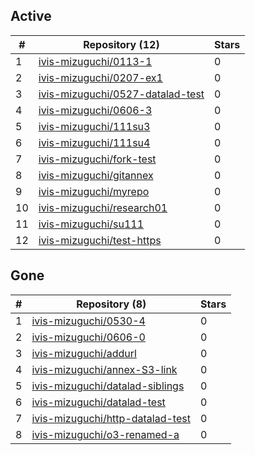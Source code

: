 ## Active
| # | Repository (12) | Stars |
| --- | --- | --- |
| 1 | [ivis-mizuguchi/0113-1](https://gin.g-node.org/ivis-mizuguchi/0113-1) | 0 |
| 2 | [ivis-mizuguchi/0207-ex1](https://gin.g-node.org/ivis-mizuguchi/0207-ex1) | 0 |
| 3 | [ivis-mizuguchi/0527-datalad-test](https://gin.g-node.org/ivis-mizuguchi/0527-datalad-test) | 0 |
| 4 | [ivis-mizuguchi/0606-3](https://gin.g-node.org/ivis-mizuguchi/0606-3) | 0 |
| 5 | [ivis-mizuguchi/111su3](https://gin.g-node.org/ivis-mizuguchi/111su3) | 0 |
| 6 | [ivis-mizuguchi/111su4](https://gin.g-node.org/ivis-mizuguchi/111su4) | 0 |
| 7 | [ivis-mizuguchi/fork-test](https://gin.g-node.org/ivis-mizuguchi/fork-test) | 0 |
| 8 | [ivis-mizuguchi/gitannex](https://gin.g-node.org/ivis-mizuguchi/gitannex) | 0 |
| 9 | [ivis-mizuguchi/myrepo](https://gin.g-node.org/ivis-mizuguchi/myrepo) | 0 |
| 10 | [ivis-mizuguchi/research01](https://gin.g-node.org/ivis-mizuguchi/research01) | 0 |
| 11 | [ivis-mizuguchi/su111](https://gin.g-node.org/ivis-mizuguchi/su111) | 0 |
| 12 | [ivis-mizuguchi/test-https](https://gin.g-node.org/ivis-mizuguchi/test-https) | 0 |

## Gone
| # | Repository (8) | Stars |
| --- | --- | --- |
| 1 | [ivis-mizuguchi/0530-4](https://gin.g-node.org/ivis-mizuguchi/0530-4) | 0 |
| 2 | [ivis-mizuguchi/0606-0](https://gin.g-node.org/ivis-mizuguchi/0606-0) | 0 |
| 3 | [ivis-mizuguchi/addurl](https://gin.g-node.org/ivis-mizuguchi/addurl) | 0 |
| 4 | [ivis-mizuguchi/annex-S3-link](https://gin.g-node.org/ivis-mizuguchi/annex-S3-link) | 0 |
| 5 | [ivis-mizuguchi/datalad-siblings](https://gin.g-node.org/ivis-mizuguchi/datalad-siblings) | 0 |
| 6 | [ivis-mizuguchi/datalad-test](https://gin.g-node.org/ivis-mizuguchi/datalad-test) | 0 |
| 7 | [ivis-mizuguchi/http-datalad-test](https://gin.g-node.org/ivis-mizuguchi/http-datalad-test) | 0 |
| 8 | [ivis-mizuguchi/o3-renamed-a](https://gin.g-node.org/ivis-mizuguchi/o3-renamed-a) | 0 |
